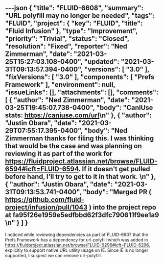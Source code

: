 ---json
{
  "title": "FLUID-6608",
  "summary": "URL polyfill may no longer be needed",
  "tags": "FLUID",
  "project": {
    "key": "FLUID",
    "title": "Fluid Infusion"
  },
  "type": "Improvement",
  "priority": "Trivial",
  "status": "Closed",
  "resolution": "Fixed",
  "reporter": "Ned Zimmerman",
  "date": "2021-03-25T15:27:03.108-0400",
  "updated": "2021-03-31T09:13:57.394-0400",
  "versions": [
    "3.0"
  ],
  "fixVersions": [
    "3.0"
  ],
  "components": [
    "Prefs Framework"
  ],
  "environment": null,
  "issueLinks": [],
  "attachments": [],
  "comments": [
    {
      "author": "Ned Zimmerman",
      "date": "2021-03-25T19:45:07.738-0400",
      "body": "CanIUse stats: <https://caniuse.com/url>\n"
    },
    {
      "author": "Justin Obara",
      "date": "2021-03-29T07:55:17.395-0400",
      "body": "Ned Zimmerman thanks for filing this. I was thinking that would be the case and was planning on reviewing it as part of the work for <https://fluidproject.atlassian.net/browse/FLUID-6594#icft=FLUID-6594>. If it doesn't get pulled before hand, I'll try to get to it in that work. \n"
    },
    {
      "author": "Justin Obara",
      "date": "2021-03-31T09:13:53.741-0400",
      "body": "Merged PR ( <https://github.com/fluid-project/infusion/pull/1043> ) into the project repo at fa95f26e1959e5edfbbd62f3dfc790611f9ee1a9\n"
    }
  ]
}
---
I noticed while reviewing dependencies as part of FLUID-6607 that the Prefs Framework has a dependency for url-polyfill which was added in <https://fluidproject.atlassian.net/browse/FLUID-6296#icft=FLUID-6296>, explicitly to support native URL utility usage on IE. Since IE is no longer supported, I suspect we can remove url-polyfill.

        